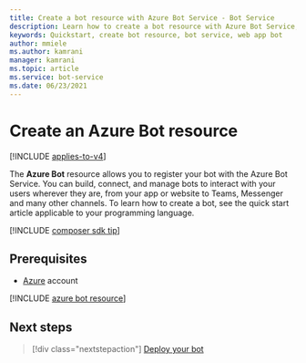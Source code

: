 ```yaml
---
title: Create a bot resource with Azure Bot Service - Bot Service
description: Learn how to create a bot resource with Azure Bot Service, an integrated, dedicated bot development environment.
keywords: Quickstart, create bot resource, bot service, web app bot
author: mmiele
ms.author: kamrani
manager: kamrani
ms.topic: article
ms.service: bot-service
ms.date: 06/23/2021
---
```


# Create an Azure Bot resource

[!INCLUDE [applies-to-v4](../includes/applies-to-v4-current.md)]

The **Azure Bot** resource allows you to register your bot with the Azure Bot Service. You can build, connect, and manage bots to interact with your users wherever they are, from your app or website to Teams, Messenger and many other channels. To learn how to create a bot, see the quick start article applicable to your programming language.

[!INCLUDE [composer sdk tip](../includes/azure-bot-resource/composer-tip.md)]

## Prerequisites

- [Azure](https://portal.azure.com) account

[!INCLUDE [azure bot resource](../includes/azure-bot-resource/azure-bot-resource.md)]

<!-- Replaced by the previous include 
### Create a new bot service

1. Log in to the [Azure portal](https://portal.azure.com/).
1. Click **Create a resource** link found in the upper left-hand corner of the Azure portal.
1. In the search box enter *bot* and in the drop-down list select **Web App Bot**.

    ![web app bot](../media/azure-bot-quickstarts/web-app-bot.png)

1. In the **Web App Bot** page, click the **Create** button.

    ![web app bot create](../media/azure-bot-quickstarts/web-app-bot-create.png)

1. In the **Web App Bot** form, provide the requested information about your bot as specified in the table below the image.

    ![Create Web App Bot blade](../media/azure-bot-quickstarts/sdk-create-bot-service-blade.png)

    | Setting | Suggested value | Description |
    | ---- | ---- | ---- |
    | **Bot name** | Your bot's display name | The display name for the bot that appears in channels and directories. This name can be changed at anytime. |
    | **Subscription** | Your subscription | Select the Azure subscription you want to use. |
    | **Resource Group** | myResourceGroup | You can create a new [resource group](/azure/azure-resource-manager/resource-group-overview#resource-groups) or choose from an existing one. |
    | **Location** | The default location | Select the geographic location for your resource group. Your location choice can be any location listed, though it's often best to choose a location closest to your customer. The location cannot be changed once the bot is created. |
    | **Pricing tier** | F0 | Select a pricing tier. You may update the pricing tier at any time. For more information, see [Bot Service pricing](https://azure.microsoft.com/pricing/details/bot-service/). |
    | **App name** | A unique name | The unique URL name of the bot. For example, if you name your bot *myawesomebot*, then your bot's URL will be `http://myawesomebot.azurewebsites.net`. The name must use alphanumeric and underscore characters only. There is a 35 character limit to this field. The App name cannot be changed once the bot is created. |
    | **Bot template** | Echo bot | Choose **SDK v4**. Select either C# or Node.js for this quickstart, then click **Select**.
    | **App service plan/Location** | Your app service plan  | Select an [app service plan](https://azure.microsoft.com/pricing/details/app-service/plans/) location. Your location choice can be any location listed, though it's often best to choose the same location as the bot service. |
    | **LUIS Accounts** _Only available for Basic Bot template_ | LUIS Azure Resource Name | After [migrating LUIS Resources over to an Azure Resource](/azure/cognitive-services/luis/luis-migration-authoring), input the Azure Resource name to associate this LUIS Application with that Azure Resource.
    | **Application Insights** | On | Decide if you want to turn [Application Insights](/bot-framework/bot-service-manage-analytics) **On** or **Off**. If you select **On**, you must also specify a regional location. Your location choice can be any location listed, though it's often best to choose the same location as the bot service. |
    | **Microsoft App ID and password** | Auto create App ID and password | Use this option if you need to manually enter a Microsoft App ID and password. Otherwise, a new Microsoft App ID and password will be created for you in the bot creation process. When creating an app registration manually for the Bot Service, please ensure that the supported account types is set to **Accounts in any organizational directory** or **Accounts in any organizational directory and personal Microsoft accounts (e.g. Outlook.com, Xbox, etc.)** |

1. Click **Create** to create the service and deploy the bot to the cloud. This process may take several minutes.

    Confirm that the bot has been deployed by checking the **Notifications**. The notifications will change from **Deployment in progress...** to **Deployment succeeded**. Click **Go to resource** link to open the bot's resources page.

Now that your bot is created, test it in Web Chat.

## Test the bot

In the **Settings** section, click **Test in Web Chat**. Azure Bot Service will load the Web Chat control and connect to your bot.

:::image type="content" source="../media/azure-bot-quickstarts/web-app-bot-test.png" alt-text="The the bot on Azure in Web Chat.":::

Enter a message and your bot should respond.

## Download code

You can download the code to work on it locally.

1. Go to the **Overview** blade.
1. Select **Download bot source code** in the top toolbar or at the bottom of the pane.
1. Follow the prompts to download the code, and then unzip the folder.

    [!INCLUDE [download keys snippet](../includes/snippet-abs-key-download.md)]

:::image type="content" source="../media/azure-bot-quickstarts/web-app-bot-download.png" alt-text="Links on the Overview pane to download the bot source code.":::

-->

<!---
## Additional information

If you're new to bot development, we recommend using [Bot Framework Composer](/composer/).

### Manual app registration

You might need a manual registration when:

- You are unable to make the registrations in your organization and need another party to create the App ID for the bot you're building.
- You need to manually create your own app ID (and password).

See [FAQ - App Registration](../bot-service-resources-faq-azure.yml#how-do-i-create-my-own-app-registration).

--->

## Next steps

> [!div class="nextstepaction"]
> [Deploy your bot](../bot-builder-deploy-az-cli.md)
